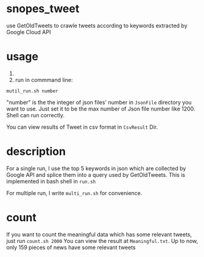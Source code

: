 # snopes_tweet
use GetOldTweets to crawle tweets according to keywords extracted by Google Cloud API

# usage
1. 
2. run in commmand line:

```
mutil_run.sh number
```
"number" is the the integer of json files' number in `JsonFile` directory you want to use.
Just set it to be the max number of Json file number like 1200.
Shell can run correctly.

You can view results of Tweet in csv format in `CsvResult` Dir.

# description

For a single run, I use the top 5 keywords in json which are collected by Google API and splice them into a query used by GetOldTweets.
This is implemented in bash shell in `run.sh`

For multiple run, I write `multi_run.sh` for convenience.

# count
If you want to count the meaningful data which has some relevant tweets, just run `count.sh 2000`
You can view the result at `Meaningful.txt`.
Up to now, only 159 pieces of news have some relevant tweets